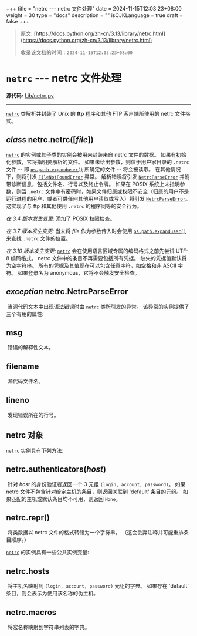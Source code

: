 +++
title = "netrc --- netrc 文件处理"
date = 2024-11-15T12:03:23+08:00
weight = 30
type = "docs"
description = ""
isCJKLanguage = true
draft = false
+++

> 原文: [https://docs.python.org/zh-cn/3.13/library/netrc.html](https://docs.python.org/zh-cn/3.13/library/netrc.html)
>
> 收录该文档的时间：`2024-11-15T12:03:23+08:00`

# `netrc` --- netrc 文件处理

**源代码:** [Lib/netrc.py](https://github.com/python/cpython/tree/3.13/Lib/netrc.py)

------

[`netrc`](https://docs.python.org/zh-cn/3.13/library/netrc.html#netrc.netrc) 类解析并封装了 Unix 的 **ftp** 程序和其他 FTP 客户端所使用的 netrc 文件格式。

## *class* netrc.**netrc**([*file*])

[`netrc`](https://docs.python.org/zh-cn/3.13/library/netrc.html#netrc.netrc) 的实例或其子类的实例会被用来封装来自 netrc 文件的数据。 如果有初始化参数，它将指明要解析的文件。 如果未给出参数，则位于用户家目录的 `.netrc` 文件 -- 即 [`os.path.expanduser()`](https://docs.python.org/zh-cn/3.13/library/os.path.html#os.path.expanduser) 所确定的文件 -- 将会被读取。 在其他情况下，则将引发 [`FileNotFoundError`](https://docs.python.org/zh-cn/3.13/library/exceptions.html#FileNotFoundError) 异常。 解析错误将引发 [`NetrcParseError`](https://docs.python.org/zh-cn/3.13/library/netrc.html#netrc.NetrcParseError) 并附带诊断信息，包括文件名、行号以及终止令牌。 如果在 POSIX 系统上未指明参数，则当 `.netrc` 文件中有密码时，如果文件归属或权限不安全（归属的用户不是运行进程的用户，或者可供任何其他用户读取或写入）将引发 [`NetrcParseError`](https://docs.python.org/zh-cn/3.13/library/netrc.html#netrc.NetrcParseError)。 这实现了与 ftp 和其他使用 `.netrc` 的程序同等的安全行为。

*在 3.4 版本发生变更:* 添加了 POSIX 权限检查。

*在 3.7 版本发生变更:* 当未将 *file* 作为参数传入时会使用 [`os.path.expanduser()`](https://docs.python.org/zh-cn/3.13/library/os.path.html#os.path.expanduser) 来查找 `.netrc` 文件的位置。

*在 3.10 版本发生变更:* [`netrc`](https://docs.python.org/zh-cn/3.13/library/netrc.html#module-netrc) 会在使用语言区域专属的编码格式之前先尝试 UTF-8 编码格式。 netrc 文件中的条目不再需要包括所有凭据。 缺失的凭据值默认将为空字符串。 所有的凭据及其值现在可以包含任意字符，如空格和非 ASCII 字符。 如果登录名为 anonymous，它将不会触发安全检查。

## *exception* netrc.**NetrcParseError**

​	当源代码文本中出现语法错误时由 [`netrc`](https://docs.python.org/zh-cn/3.13/library/netrc.html#netrc.netrc) 类所引发的异常。 该异常的实例提供了三个有用的属性:

## **msg**

​	错误的解释性文本。

## **filename**

​	源代码文件名。

## **lineno**

​	发现错误所在的行号。



## netrc 对象

[`netrc`](https://docs.python.org/zh-cn/3.13/library/netrc.html#netrc.netrc) 实例具有下列方法:

## netrc.**authenticators**(*host*)

​	针对 *host* 的身份验证者返回一个 3 元组 `(login, account, password)`。 如果 netrc 文件不包含针对给定主机的条目，则返回关联到 'default' 条目的元组。 如果匹配的主机或默认条目均不可用，则返回 `None`。

## netrc.**__repr__**()

​	将类数据以 netrc 文件的格式转储为一个字符串。 （这会丢弃注释并可能重排条目顺序。）

[`netrc`](https://docs.python.org/zh-cn/3.13/library/netrc.html#netrc.netrc) 的实例具有一些公共实例变量:

## netrc.**hosts**

​	将主机名映射到 `(login, account, password)` 元组的字典。 如果存在 'default' 条目，则会表示为使用该名称的伪主机。

## netrc.**macros**

​	将宏名称映射到字符串列表的字典。
